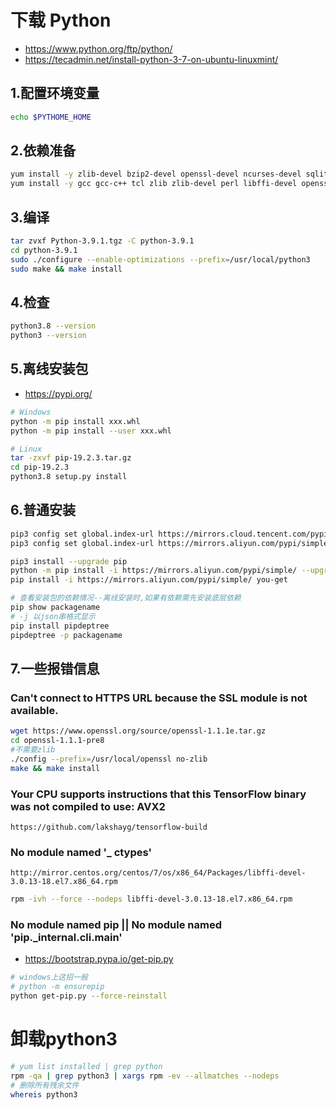 # 下载 Python
- https://www.python.org/ftp/python/
- https://tecadmin.net/install-python-3-7-on-ubuntu-linuxmint/

## 1.配置环境变量
```sh
echo $PYTHOME_HOME
```
## 2.依赖准备
```sh
yum install -y zlib-devel bzip2-devel openssl-devel ncurses-devel sqlite-devel readline-devel tk-devel 
yum install -y gcc gcc-c++ tcl zlib zlib-devel perl libffi-devel openssl-devel openssl ruby
```
## 3.编译
```sh
tar zvxf Python-3.9.1.tgz -C python-3.9.1
cd python-3.9.1
sudo ./configure --enable-optimizations --prefix=/usr/local/python3
sudo make && make install
```
## 4.检查
```sh
python3.8 --version
python3 --version
```
## 5.离线安装包
- https://pypi.org/

```sh
# Windows
python -m pip install xxx.whl
python -m pip install --user xxx.whl

# Linux
tar -zxvf pip-19.2.3.tar.gz
cd pip-19.2.3
python3.8 setup.py install
```
## 6.普通安装
```sh
pip3 config set global.index-url https://mirrors.cloud.tencent.com/pypi/simple
pip3 config set global.index-url https://mirrors.aliyun.com/pypi/simple/

pip3 install --upgrade pip
python -m pip install -i https://mirrors.aliyun.com/pypi/simple/ --upgrade pip
pip install -i https://mirrors.aliyun.com/pypi/simple/ you-get

# 查看安装包的依赖情况--离线安装时,如果有依赖需先安装底层依赖
pip show packagename
# -j 以json串格式显示
pip install pipdeptree
pipdeptree -p packagename 
```
## 7.一些报错信息
### Can't connect to HTTPS URL because the SSL module is not available.
```sh
wget https://www.openssl.org/source/openssl-1.1.1e.tar.gz
cd openssl-1.1.1-pre8
#不需要zlib
./config --prefix=/usr/local/openssl no-zlib
make && make install
```
### Your CPU supports instructions that this TensorFlow binary was not compiled to use: AVX2
```http
https://github.com/lakshayg/tensorflow-build
```
### No module named '_ ctypes'
```http
http://mirror.centos.org/centos/7/os/x86_64/Packages/libffi-devel-3.0.13-18.el7.x86_64.rpm
```
```sh
rpm -ivh --force --nodeps libffi-devel-3.0.13-18.el7.x86_64.rpm
```
### No module named pip || No module named 'pip._internal.cli.main'
- https://bootstrap.pypa.io/get-pip.py
```sh
# windows上这招一般
# python -m ensurepip
python get-pip.py --force-reinstall 
```

# 卸载python3
```sh
# yum list installed | grep python
rpm -qa | grep python3 | xargs rpm -ev --allmatches --nodeps
# 删除所有残余文件
whereis python3
```